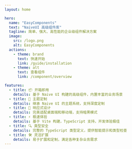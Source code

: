 ```yaml
---
layout: home

hero:
  name: "EasyComponents"
  text: "NaiveUI 高级组件库"
  tagline: 简单、强大、高性能的企业级组件解决方案
  image:
    src: /logo.png
    alt: EasyComponents
  actions:
    - theme: brand
      text: 快速开始
      link: /guide/installation
    - theme: alt
      text: 查看组件
      link: /component/overview

features:
  - title: 📦 开箱即用
    details: 基于 Naive UI 构建的高级组件，内置丰富的业务场景
  - title: 🎨 主题定制
    details: 继承 Naive UI 的主题系统，支持深度定制
  - title: 📱 响应式设计
    details: 完美适配桌面端和移动端，支持暗黑模式
  - title: ⚡ 极速体验
    details: 基于 Vite 构建，TypeScript 支持，开发体验极佳
  - title: 🔍 类型安全
    details: 完整的 TypeScript 类型定义，提供智能提示和类型检查
  - title: 🛠️ 灵活扩展
    details: 易于扩展和定制，满足各种复杂业务需求
---
```

